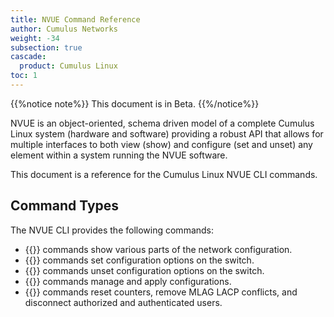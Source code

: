 ```yaml
---
title: NVUE Command Reference
author: Cumulus Networks
weight: -34
subsection: true
cascade:
  product: Cumulus Linux
toc: 1
---
```

{{%notice note%}}
This document is in Beta.
{{%/notice%}}

NVUE is an object-oriented, schema driven model of a complete Cumulus Linux system (hardware and software) providing a robust API that allows for multiple interfaces to both view (show) and configure (set and unset) any element within a system running the NVUE software.

This document is a reference for the Cumulus Linux NVUE CLI commands.

## Command Types

The NVUE CLI provides the following commands:
- {{<link url="Show-Commands" text="nv show">}} commands show various parts of the network configuration.
- {{<link url="Set-and-Unset-Commands" text="nv set">}} commands set configuration options on the switch.
- {{<link url="Set-and-Unset-Commands" text="nv unset">}} commands unset configuration options on the switch.
- {{<link url="Config-Commands" text="nv config">}} commands manage and apply configurations.
- {{<link url="Action-Commands" text="nv action">}} commands reset counters, remove MLAG LACP conflicts, and disconnect authorized and authenticated users.
